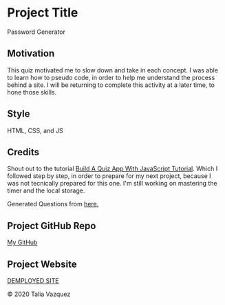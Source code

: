 # Project Title

Password Generator


## Motivation

This quiz motivated me to slow down and take in each concept. I was able to learn how to pseudo code, in order to help me understand the process behind a site. I will be returning to complete this activity at a later time, to hone those skills. 

## Style

HTML, CSS, and JS 


## Credits

Shout out to the tutorial <a href="https://youtu.be/riDzcEQbX6k"><bold>Build A Quiz App With JavaScript Tutorial</bold></a>. Which I followed step by step, in order to prepare for my next project, because I was not tecnically prepared for this one. I'm still working on mastering the timer and the local storage. 

Generated Questions from 
<a href="https://www.intheknow.com/2020/07/06/this-4-question-personality-quiz-reveals-what-you-dont-know-about-yourself/"><bold>here.</bold></a>






## Project GitHub Repo

<a href="https://github.com/taliavazquez/Web-APIs.io"><bold>My GitHub</bold></a>


## Project Website

<a href="https://taliavazquez.github.io/Web-APIs.io/"><bold>DEMPLOYED SITE</bold></a>

© 2020 Talia Vazquez
